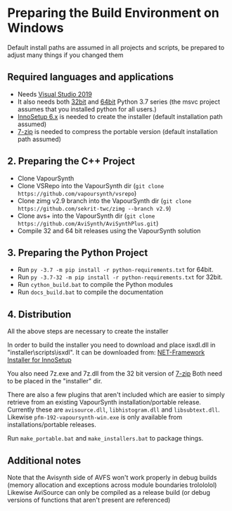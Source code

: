 # Preparing the Build Environment on Windows

Default install paths are assumed in all projects and scripts, be prepared to adjust many things if you changed them

## Required languages and applications

* Needs [Visual Studio 2019](https://visualstudio.microsoft.com/de/vs/)
* It also needs both [32bit](https://www.python.org/ftp/python/3.7.3/python-3.7.3-webinstall.exe) and [64bit](https://www.python.org/ftp/python/3.7.3/python-3.7.3-amd64-webinstall.exe) Python 3.7 series (the msvc project assumes that you installed python for all users.)
* [InnoSetup 6.x](http://www.jrsoftware.org/isdl.php) is needed to create the installer (default installation path assumed)
* [7-zip](https://www.7-zip.org/) is needed to compress the portable version (default installation path assumed)

## 2. Preparing the C++ Project

* Clone VapourSynth
* Clone VSRepo into the VapourSynth dir (`git clone https://github.com/vapoursynth/vsrepo`)
* Clone zimg v2.9 branch into the VapourSynth dir (`git clone https://github.com/sekrit-twc/zimg --branch v2.9`)
* Clone avs+ into the VapourSynth dir (`git clone https://github.com/AviSynth/AviSynthPlus.git`)
* Compile 32 and 64 bit releases using the VapourSynth solution

## 3. Preparing the Python Project

* Run `py -3.7 -m pip install -r python-requirements.txt` for 64bit.
* Run `py -3.7-32 -m pip install -r python-requirements.txt` for 32bit.
* Run `cython_build.bat` to compile the Python modules
* Run `docs_build.bat` to compile the documentation

## 4. Distribution

All the above steps are necessary to create the installer

In order to build the installer you need to download
and place isxdl.dll in "installer\scripts\isxdl".
It can be downloaded from: [NET-Framework Installer for InnoSetup](http://www.codeproject.com/Articles/20868/NET-Framework-Installer-for-InnoSetup)

You also need 7z.exe and 7z.dll from
the 32 bit version of [7-zip](https://www.7-zip.org/)
Both need to be placed in the "installer" dir.

There are also a few plugins that aren't included
which are easier to simply retrieve from an existing
VapourSynth installation/portable release. Currently
these are `avisource.dll`, `libhistogram.dll` and 
`libsubtext.dll`. Likewise `pfm-192-vapoursynth-win.exe`
is only available from installations/portable releases.

Run `make_portable.bat` and `make_installers.bat` to package things.

## Additional notes
Note that the Avisynth side of AVFS won't work properly in debug builds (memory allocation and exceptions across module boundaries trolololol)
Likewise AviSource can only be compiled as a release build (or debug versions of functions that aren't present are referenced)
